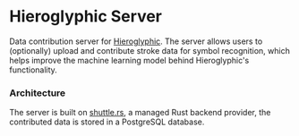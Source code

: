 # Hieroglyphic Server

Data contribution server for [Hieroglyphic](https://github.com/FineFindus/Hieroglyphic).
The server allows users to (optionally) upload and contribute stroke data for symbol recognition, which helps improve the machine learning model behind Hieroglyphic's functionality.

### Architecture

The server is built on [shuttle.rs](https://shuttle.rs/), a managed Rust backend provider, the contributed data is stored in a PostgreSQL database.
